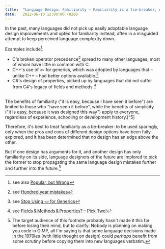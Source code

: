 ```yaml
---
title:  "Language Design: Familiarity – Familiarity is a tie-breaker, not a self-sufficient argument"
date:   2022-06-10 12:00:00 +0200
---
```


In the past, many languages did not pick up easily adoptable language design improvements and opted
for familiarity instead, often in a misguided attempt to keep perceived language complexity down.

Examples include[^1]:

- C's broken operator precedence[^2] spread to many other languages, most of whom have little in common with C.
- C++'s use of `<>` for generics, which was adopted by languages that – unlike C++ – had better options available.[^3]
- C#'s design of properties, picked up by languages that did not suffer from C#'s legacy of fields and methods.[^4]

<br/>
The benefits of familiarity ("it is easy, because I have seen it before") are limited to those who
"have seen it before", while the benefits of simplicity ("it is easy, because it was designed this way")
apply to everyone, regardless of experience, schooling or development history.[^5]

Therefore, it's best to treat familiarity as a tie-breaker: to be used sparingly, only when the
pros and cons of different design options have been fully explored, and it has been determined that
no design has an edge above the other.

But if one design has arguments for it, and another design has only familiarity on its side,
language designers of the future are implored to pick the former to stop propagating the same
language design mistakes further and further into the future.[^6]

[^1]: see also [Popular, but Wrong](popular-but-wrong)
[^2]: see [Hundred year mistakes](https://ericlippert.com/2020/02/27/hundred-year-mistakes/)
[^3]: see [Stop Using `<>` for Generics](stop-using-angle-brackets-for-generics)
[^4]: see [Fields & Methods & Properties? – Pick Two!](fields-methods-properties-pick-two)
[^5]: confusing them is an easy, but dangerous mistake to make, [example](https://steveklabnik.com/writing/the-language-strangeness-budget)
[^6]: The target audience of this footnote probably hasn't made it this far before losing their mind, but to clarify: Nobody is planning on making you code in GIMP, all I'm saying is that some language decisions made in the 1970ies (with little thought on design) could _perhaps_ benefit from some scrutiny before copying them into new languages verbatim.

